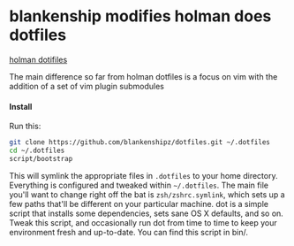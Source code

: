 # blankenship modifies holman does dotfiles

[holman dotifiles](https://github.com/holman/dotfiles)

The main difference so far from holman dotfiles is a focus on vim with the addition of a set of vim plugin submodules

#### Install

Run this:

```bash
git clone https://github.com/blankenshipz/dotfiles.git ~/.dotfiles
cd ~/.dotfiles
script/bootstrap
```
This will symlink the appropriate files in `.dotfiles` to your home directory. Everything is configured and tweaked within `~/.dotfiles`.  The main file you'll want to change right off the bat is `zsh/zshrc.symlink`, which sets up a few paths that'll be different on your particular machine. dot is a simple script that installs some dependencies, sets sane OS X defaults, and so on. Tweak this script, and occasionally run dot from time to time to keep your environment fresh and up-to-date. You can find this script in bin/.
